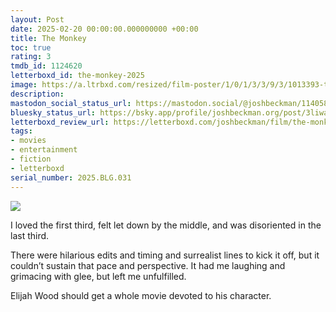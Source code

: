 ```yaml
---
layout: Post
date: 2025-02-20 00:00:00.000000000 +00:00
title: The Monkey
toc: true
rating: 3
tmdb_id: 1124620
letterboxd_id: the-monkey-2025
image: https://a.ltrbxd.com/resized/film-poster/1/0/1/3/3/9/3/1013393-the-monkey-2025-0-600-0-900-crop.jpg?v=ac27f20e5a
description:
mastodon_social_status_url: https://mastodon.social/@joshbeckman/114058654921983024
bluesky_status_url: https://bsky.app/profile/joshbeckman.org/post/3liwazfmdkm2k
letterboxd_review_url: https://letterboxd.com/joshbeckman/film/the-monkey-2025/
tags:
- movies
- entertainment
- fiction
- letterboxd
serial_number: 2025.BLG.031
---
```

 <p><img src="https://a.ltrbxd.com/resized/film-poster/1/0/1/3/3/9/3/1013393-the-monkey-2025-0-600-0-900-crop.jpg?v=ac27f20e5a"/></p> <p>I loved the first third, felt let down by the middle, and was disoriented in the last third. </p><p>There were hilarious edits and timing and surrealist lines to kick it off, but it couldn’t sustain that pace and perspective. It had me laughing and grimacing with glee, but left me unfulfilled. </p><p>Elijah Wood should get a whole movie devoted to his character.</p> 
